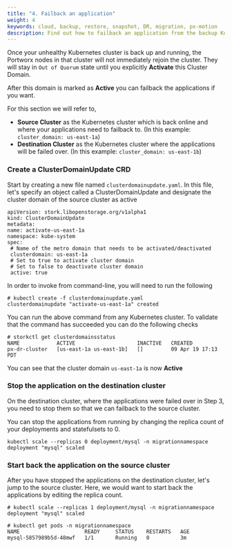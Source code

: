 ```yaml
---
title: "4. Failback an application"
weight: 4
keywords: cloud, backup, restore, snapshot, DR, migration, px-motion
description: Find out how to failback an application from the backup Kubernetes cluster to the original one.
---
```


Once your unhealthy Kubernetes cluster is back up and running, the Portworx nodes in that cluster will not immediately rejoin the cluster. They will stay in 
`Out of Quorum` state until you explicitly **Activate** this Cluster Domain. 

After this domain is marked as **Active** you can failback the applications if you want.

For this section we will refer to,

* **Source Cluster** as the Kubernetes cluster which is back online and where your applications need to failback to. (In this example: `cluster_domain: us-east-1a`)
* **Destination Cluster** as the Kubernetes cluster where the applications will be failed over. (In this example: `cluster_domain: us-east-1b`)

### Create a ClusterDomainUpdate CRD

Start by creating a new file named `clusterdomainupdate.yaml`. In this file, let's specify an object called a ClusterDomainUpdate and designate the cluster domain of the source cluster as active

 ```text
 apiVersion: stork.libopenstorage.org/v1alpha1
kind: ClusterDomainUpdate
metadata:
 name: activate-us-east-1a
 namespace: kube-system
spec:
  # Name of the metro domain that needs to be activated/deactivated
  clusterdomain: us-east-1a
  # Set to true to activate cluster domain
  # Set to false to deactivate cluster domain
  active: true
 ```

In order to invoke from command-line, you will need to run the following

```text
# kubectl create -f clusterdomainupdate.yaml
clusterdomainupdate "activate-us-east-1a" created
```

You can run the above command from any Kubernetes cluster. To validate that the command has succeeded you can do the following checks

```
# storkctl get clusterdomainsstatus
NAME            ACTIVE                    INACTIVE   CREATED
px-dr-cluster   [us-east-1a us-east-1b]   []         09 Apr 19 17:13 PDT
```

You can see that the cluster domain `us-east-1a` is now **Active**

### Stop the application on the destination cluster

On the destination cluster, where the applications were failed over in Step 3, you need to stop them so that we can failback to the source cluster.

You can stop the applications from running by changing the replica count of your deployments and statefulsets to 0. 

```text
kubectl scale --replicas 0 deployment/mysql -n migrationnamespace
deployment "mysql" scaled
```


### Start back the application on the source cluster
After you have stopped the applications on the destination cluster, let's jump to the source cluster. Here, we would want to start back the applications by editing the replica count.

```
# kubectl scale --replicas 1 deployment/mysql -n migrationnamespace
deployment "mysql" scaled
```


```
# kubectl get pods -n migrationnamespace
NAME                     READY     STATUS    RESTARTS   AGE
mysql-5857989b5d-48mwf   1/1       Running   0          3m
```
